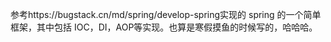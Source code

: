 参考https://bugstack.cn/md/spring/develop-spring实现的 spring 的一个简单框架，其中包括 IOC，DI，AOP等实现。也算是寒假摸鱼的时候写的，哈哈哈。
